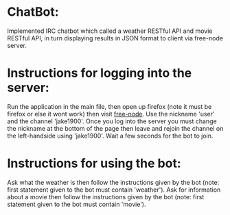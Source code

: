 # ChatBot:
Implemented IRC chatbot which called a weather RESTful API and movie RESTful API, in turn displaying results in JSON format to client via free-node server.

# Instructions for logging into the server:
Run the application in the main file, then open up firefox (note it must be firefox or else it wont work) then visit [free-node](https://webchat.freenode.net). Use the nickname 'user' and the channel 'jake1900'. Once you log into the server you must change the nickname at the bottom of the page then leave and rejoin the channel on the left-handside using 'jake1900'. Wait a few seconds for the bot to join.

# Instructions for using the bot:
Ask what the weather is then follow the instructions given by the bot (note: first statement given to the bot must contain 'weather'). Ask for information about a movie then follow the instructions given by the bot (note: first statement given to the bot must contain 'movie').
